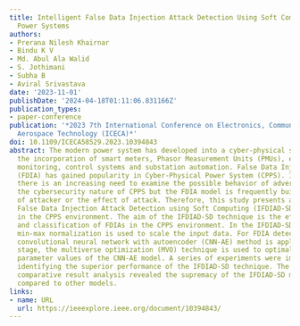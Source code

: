 ```yaml
---
title: Intelligent False Data Injection Attack Detection Using Soft Computing in Cyber-Physical
  Power Systems
authors:
- Prerana Nilesh Khairnar
- Bindu K V
- Md. Abul Ala Walid
- S. Jothimani
- Subha B
- Aviral Srivastava
date: '2023-11-01'
publishDate: '2024-04-18T01:11:06.831166Z'
publication_types:
- paper-conference
publication: '*2023 7th International Conference on Electronics, Communication and
  Aerospace Technology (ICECA)*'
doi: 10.1109/ICECA58529.2023.10394843
abstract: The modern power system has developed into a cyber-physical system with
  the incorporation of smart meters, Phasor Measurement Units (PMUs), extensive area
  monitoring, control systems and substation automation. False Data Injection Attack
  (FDIA) has gained popularity in Cyber-Physical Power System (CPPS). In particular,
  there is an increasing need to examine the possible behavior of adversaries to enhance
  the cybersecurity nature of CPPS but the FDIA model is frequently built on the effects
  of attacker or the effect of attack. Therefore, this study presents an Intelligent
  False Data Injection Attack Detection using Soft Computing (IFDIAD-SD) technique
  in the CPPS environment. The aim of the IFDIAD-SD technique is the effectual recognition
  and classification of FDIAs in the CPPS environment. In the IFDIAD-SD method, fuzzy
  min-max normalization is used to scale the input data. For FDIA detection and classification,
  convolutional neural network with autoencoder (CNN-AE) method is applied. At final
  stage, the multiverse optimization (MVO) technique is used to optimally select the
  parameter values of the CNN-AE model. A series of experiments were implemented for
  identifying the superior performance of the IFDIAD-SD technique. The comprehensive
  comparative result analysis revealed the supremacy of the IFDIAD-SD method when
  compared to other models.
links:
- name: URL
  url: https://ieeexplore.ieee.org/document/10394843/
---
```

